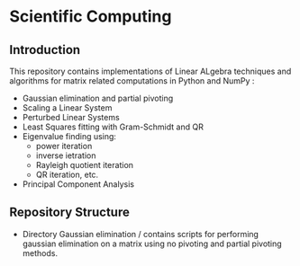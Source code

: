 # Scientific Computing 

## Introduction
This repository contains implementations of Linear ALgebra techniques and algorithms for matrix related computations in Python and NumPy : 
* Gaussian elimination and partial pivoting 
* Scaling a Linear System
* Perturbed Linear Systems 
* Least Squares fitting with Gram-Schmidt and QR
* Eigenvalue finding using:
  * power iteration
  * inverse ietration
  * Rayleigh quotient iteration
  * QR iteration, etc.
* Principal Component Analysis


## Repository Structure 
* Directory Gaussian elimination / contains scripts for performing gaussian elimination on a matrix using no pivoting and partial pivoting methods.
